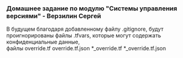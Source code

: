 ### Домашнее задание по модулю "Системы управления версиями" - Верзилин Сергей

В будущем благодаря добавленному файлу .gitignore, будут проигнорированы файлы .tfvars, которые могут содержать конфиденциальные данные,  
файлы override.tf  override.tf.json  \*_override.tf  \*_override.tf.json 


